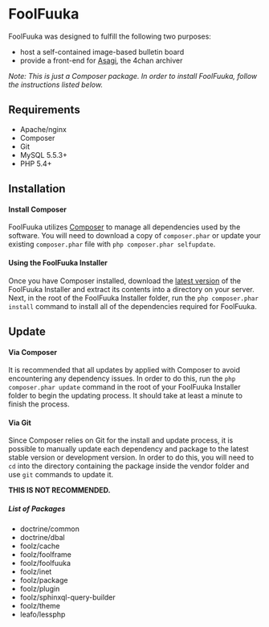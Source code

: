 FoolFuuka
=========

FoolFuuka was designed to fulfill the following two purposes:

  - host a self-contained image-based bulletin board
  - provide a front-end for [Asagi](https://github.com/eksopl/asagi), the 4chan archiver

_Note: This is just a Composer package. In order to install FoolFuuka, follow the instructions listed below._

Requirements
------------

  - Apache/nginx
  - Composer
  - Git
  - MySQL 5.5.3+
  - PHP 5.4+

Installation
------------

#### Install Composer
FoolFuuka utilizes [Composer](https://getcomposer.org/) to manage all dependencies used by the software. You will need to download a copy of `composer.phar` or update your existing `composer.phar` file with `php composer.phar selfupdate`.

#### Using the FoolFuuka Installer
Once you have Composer installed, download the [latest version](https://github.com/FoolCode/FoolFuuka-install) of the FoolFuuka Installer and extract its contents into a directory on your server. Next, in the root of the FoolFuuka Installer folder, run the `php composer.phar install` command to install all of the dependencies required for FoolFuuka.

Update
------

#### Via Composer
It is recommended that all updates by applied with Composer to avoid encountering any dependency issues. In order to do this, run the `php composer.phar update` command in the root of your FoolFuuka Installer folder to begin the updating process. It should take at least a minute to finish the process.

#### Via Git
Since Composer relies on Git for the install and update process, it is possible to manually update each dependency and package to the latest stable version or development version. In order to do this, you will need to `cd` into the directory containing the package inside the vendor folder and use `git` commands to update it.

__THIS IS NOT RECOMMENDED.__

##### List of Packages

  - doctrine/common
  - doctrine/dbal
  - foolz/cache
  - foolz/foolframe
  - foolz/foolfuuka
  - foolz/inet
  - foolz/package
  - foolz/plugin
  - foolz/sphinxql-query-builder
  - foolz/theme
  - leafo/lessphp